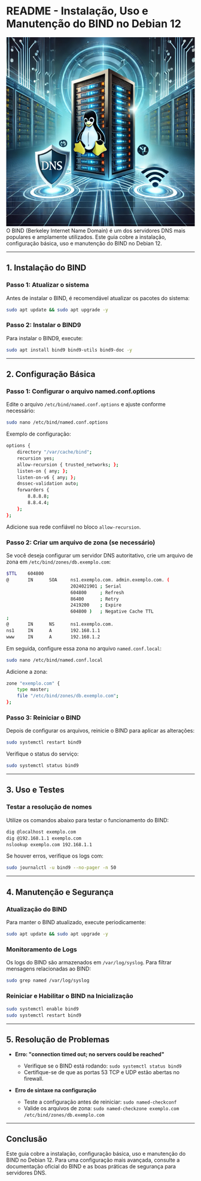 # README - Instalação, Uso e Manutenção do BIND no Debian 12

![Servidor DNS](imagens/DNS.webp)  
O BIND (Berkeley Internet Name Domain) é um dos servidores DNS mais populares e amplamente utilizados. Este guia cobre a instalação, configuração básica, uso e manutenção do BIND no Debian 12.

---

## 1. Instalação do BIND

### Passo 1: Atualizar o sistema
Antes de instalar o BIND, é recomendável atualizar os pacotes do sistema:
```bash
sudo apt update && sudo apt upgrade -y
```

### Passo 2: Instalar o BIND9
Para instalar o BIND9, execute:
```bash
sudo apt install bind9 bind9-utils bind9-doc -y
```

---

## 2. Configuração Básica

### Passo 1: Configurar o arquivo named.conf.options
Edite o arquivo `/etc/bind/named.conf.options` e ajuste conforme necessário:
```bash
sudo nano /etc/bind/named.conf.options
```
Exemplo de configuração:
```bash
options {
    directory "/var/cache/bind";
    recursion yes;
    allow-recursion { trusted_networks; };
    listen-on { any; };
    listen-on-v6 { any; };
    dnssec-validation auto;
    forwarders {
        8.8.8.8;
        8.8.4.4;
    };
};
```

Adicione sua rede confiável no bloco `allow-recursion`.

### Passo 2: Criar um arquivo de zona (se necessário)
Se você deseja configurar um servidor DNS autoritativo, crie um arquivo de zona em `/etc/bind/zones/db.exemplo.com`:
```bash
$TTL    604800
@       IN      SOA     ns1.exemplo.com. admin.exemplo.com. (
                        2024021901 ; Serial
                        604800     ; Refresh
                        86400      ; Retry
                        2419200    ; Expire
                        604800 )   ; Negative Cache TTL
;
@       IN      NS      ns1.exemplo.com.
ns1     IN      A       192.168.1.1
www     IN      A       192.168.1.2
```

Em seguida, configure essa zona no arquivo `named.conf.local`:
```bash
sudo nano /etc/bind/named.conf.local
```
Adicione a zona:
```bash
zone "exemplo.com" {
    type master;
    file "/etc/bind/zones/db.exemplo.com";
};
```

### Passo 3: Reiniciar o BIND
Depois de configurar os arquivos, reinicie o BIND para aplicar as alterações:
```bash
sudo systemctl restart bind9
```
Verifique o status do serviço:
```bash
sudo systemctl status bind9
```

---

## 3. Uso e Testes

### Testar a resolução de nomes
Utilize os comandos abaixo para testar o funcionamento do BIND:
```bash
dig @localhost exemplo.com
dig @192.168.1.1 exemplo.com
nslookup exemplo.com 192.168.1.1
```
Se houver erros, verifique os logs com:
```bash
sudo journalctl -u bind9 --no-pager -n 50
```

---

## 4. Manutenção e Segurança

### Atualização do BIND
Para manter o BIND atualizado, execute periodicamente:
```bash
sudo apt update && sudo apt upgrade -y
```

### Monitoramento de Logs
Os logs do BIND são armazenados em `/var/log/syslog`. Para filtrar mensagens relacionadas ao BIND:
```bash
sudo grep named /var/log/syslog
```

### Reiniciar e Habilitar o BIND na Inicialização
```bash
sudo systemctl enable bind9
sudo systemctl restart bind9
```

---

## 5. Resolução de Problemas

- **Erro: "connection timed out; no servers could be reached"**
  - Verifique se o BIND está rodando: `sudo systemctl status bind9`
  - Certifique-se de que as portas 53 TCP e UDP estão abertas no firewall.

- **Erro de sintaxe na configuração**
  - Teste a configuração antes de reiniciar: `sudo named-checkconf`
  - Valide os arquivos de zona: `sudo named-checkzone exemplo.com /etc/bind/zones/db.exemplo.com`

---

## Conclusão
Este guia cobre a instalação, configuração básica, uso e manutenção do BIND no Debian 12. Para uma configuração mais avançada, consulte a documentação oficial do BIND e as boas práticas de segurança para servidores DNS.



